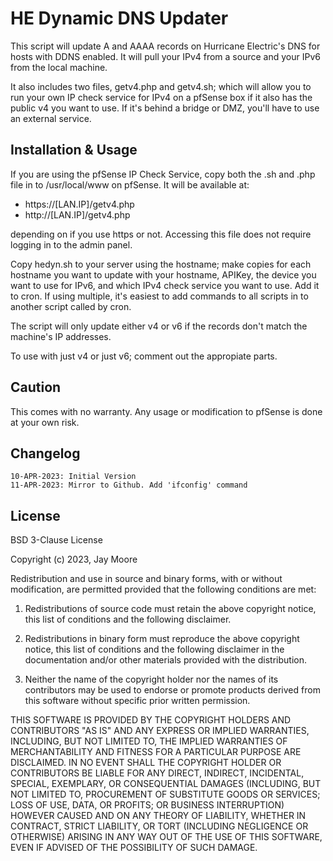 # HE Dynamic DNS Updater

This script will update A and AAAA records on Hurricane Electric's DNS
for hosts with DDNS enabled. It will pull your IPv4 from a source and
your IPv6 from the local machine.

It also includes two files, getv4.php and getv4.sh; which will allow
you to run your own IP check service for IPv4 on a pfSense box if it
also has the public v4 you want to use. If it's behind a bridge or
DMZ, you'll have to use an external service.

## Installation & Usage

If you are using the pfSense IP Check Service, copy both the .sh and
.php file in to /usr/local/www on pfSense. It will be available at:

- https://[LAN.IP]/getv4.php
- http://[LAN.IP]/getv4.php

depending on if you use https or not. Accessing this file does not
require logging in to the admin panel.

Copy hedyn.sh to your server using the hostname; make copies for
each hostname you want to update with your hostname, APIKey, the
device you want to use for IPv6, and which IPv4 check service you
want to use. Add it to cron. If using multiple, it's easiest to
add commands to all scripts in to another script called by cron.

The script will only update either v4 or v6 if the records don't
match the machine's IP addresses.

To use with just v4 or just v6; comment out the appropiate parts.

## Caution

This comes with no warranty. Any usage or modification to pfSense
is done at your own risk. 

## Changelog

```
10-APR-2023: Initial Version
11-APR-2023: Mirror to Github. Add 'ifconfig' command
```

## License

BSD 3-Clause License

Copyright (c) 2023, Jay Moore

Redistribution and use in source and binary forms, with or without
modification, are permitted provided that the following conditions are met:

1. Redistributions of source code must retain the above copyright notice, this
   list of conditions and the following disclaimer.

2. Redistributions in binary form must reproduce the above copyright notice,
   this list of conditions and the following disclaimer in the documentation
   and/or other materials provided with the distribution.

3. Neither the name of the copyright holder nor the names of its
   contributors may be used to endorse or promote products derived from
   this software without specific prior written permission.

THIS SOFTWARE IS PROVIDED BY THE COPYRIGHT HOLDERS AND CONTRIBUTORS "AS IS"
AND ANY EXPRESS OR IMPLIED WARRANTIES, INCLUDING, BUT NOT LIMITED TO, THE
IMPLIED WARRANTIES OF MERCHANTABILITY AND FITNESS FOR A PARTICULAR PURPOSE ARE
DISCLAIMED. IN NO EVENT SHALL THE COPYRIGHT HOLDER OR CONTRIBUTORS BE LIABLE
FOR ANY DIRECT, INDIRECT, INCIDENTAL, SPECIAL, EXEMPLARY, OR CONSEQUENTIAL
DAMAGES (INCLUDING, BUT NOT LIMITED TO, PROCUREMENT OF SUBSTITUTE GOODS OR
SERVICES; LOSS OF USE, DATA, OR PROFITS; OR BUSINESS INTERRUPTION) HOWEVER
CAUSED AND ON ANY THEORY OF LIABILITY, WHETHER IN CONTRACT, STRICT LIABILITY,
OR TORT (INCLUDING NEGLIGENCE OR OTHERWISE) ARISING IN ANY WAY OUT OF THE USE
OF THIS SOFTWARE, EVEN IF ADVISED OF THE POSSIBILITY OF SUCH DAMAGE. 
